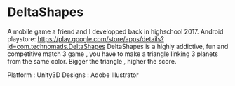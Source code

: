 # DeltaShapes
A mobile game a friend and I developped back in highschool 2017.
Android playstore: https://play.google.com/store/apps/details?id=com.technomads.DeltaShapes
DeltaShapes is a highly addictive, fun and competitive match 3 game , you have to make a triangle linking 3 planets from the same color. Bigger the triangle , higher the score.

Platform : Unity3D
Designs : Adobe Illustrator
